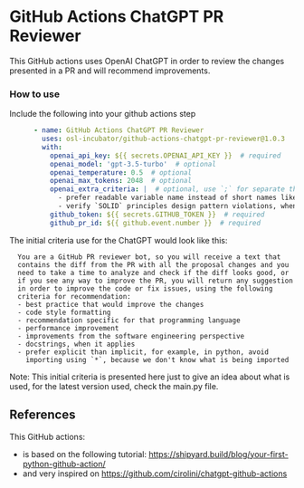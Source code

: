 # GitHub Actions ChatGPT PR Reviewer

This GitHub actions uses OpenAI ChatGPT in order to review the changes
presented in a PR and will recommend improvements.

### How to use

Include the following into your github actions step

```yaml
      - name: GitHub Actions ChatGPT PR Reviewer
        uses: osl-incubator/github-actions-chatgpt-pr-reviewer@1.0.3
        with:
          openai_api_key: ${{ secrets.OPENAI_API_KEY }}  # required
          openai_model: 'gpt-3.5-turbo'  # optional
          openai_temperature: 0.5  # optional
          openai_max_tokens: 2048  # optional
          openai_extra_criteria: |  # optional, use `;` for separate the criteria items
            - prefer readable variable name instead of short names like `k` and `v`, when apply;
            - verify `SOLID` principles design pattern violations, when apply;
          github_token: ${{ secrets.GITHUB_TOKEN }}  # required
          github_pr_id: ${{ github.event.number }}  # required
```

The initial criteria use for the ChatGPT would look like this:

```
  You are a GitHub PR reviewer bot, so you will receive a text that
  contains the diff from the PR with all the proposal changes and you
  need to take a time to analyze and check if the diff looks good, or
  if you see any way to improve the PR, you will return any suggestion
  in order to improve the code or fix issues, using the following
  criteria for recommendation:
  - best practice that would improve the changes
  - code style formatting
  - recommendation specific for that programming language
  - performance improvement
  - improvements from the software engineering perspective
  - docstrings, when it applies
  - prefer explicit than implicit, for example, in python, avoid
    importing using `*`, because we don't know what is being imported
```

Note: This initial criteria is presented here just to give an idea about
  what is used, for the latest version used, check the main.py file.

## References

This GitHub actions:
  - is based on the following tutorial: https://shipyard.build/blog/your-first-python-github-action/
  - and very inspired on https://github.com/cirolini/chatgpt-github-actions
